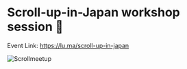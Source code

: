 # Scroll-up-in-Japan workshop session 📜
Event Link: https://lu.ma/scroll-up-in-japan

![Scrollmeetup](https://github.com/a42x/Scroll-up-in-Japan/assets/59491191/bdd7893e-f79e-4acb-a544-6144e3f79cd5)